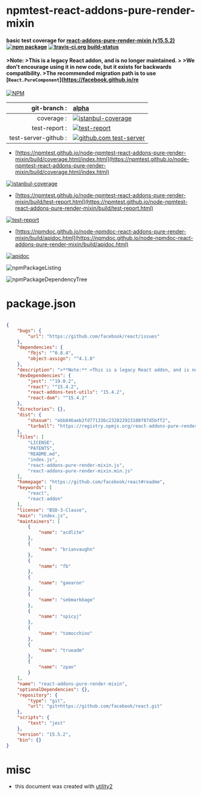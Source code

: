# npmtest-react-addons-pure-render-mixin

#### basic test coverage for  [react-addons-pure-render-mixin (v15.5.2)](https://github.com/facebook/react#readme)  [![npm package](https://img.shields.io/npm/v/npmtest-react-addons-pure-render-mixin.svg?style=flat-square)](https://www.npmjs.org/package/npmtest-react-addons-pure-render-mixin) [![travis-ci.org build-status](https://api.travis-ci.org/npmtest/node-npmtest-react-addons-pure-render-mixin.svg)](https://travis-ci.org/npmtest/node-npmtest-react-addons-pure-render-mixin)

#### >**Note:** >This is a legacy React addon, and is no longer maintained. > >We don't encourage using it in new code, but it exists for backwards compatibility.   >The recommended migration path is to use [`React.PureComponent`](https://facebook.github.io/re

[![NPM](https://nodei.co/npm/react-addons-pure-render-mixin.png?downloads=true&downloadRank=true&stars=true)](https://www.npmjs.com/package/react-addons-pure-render-mixin)

| git-branch : | [alpha](https://github.com/npmtest/node-npmtest-react-addons-pure-render-mixin/tree/alpha)|
|--:|:--|
| coverage : | [![istanbul-coverage](https://npmtest.github.io/node-npmtest-react-addons-pure-render-mixin/build/coverage.badge.svg)](https://npmtest.github.io/node-npmtest-react-addons-pure-render-mixin/build/coverage.html/index.html)|
| test-report : | [![test-report](https://npmtest.github.io/node-npmtest-react-addons-pure-render-mixin/build/test-report.badge.svg)](https://npmtest.github.io/node-npmtest-react-addons-pure-render-mixin/build/test-report.html)|
| test-server-github : | [![github.com test-server](https://npmtest.github.io/node-npmtest-react-addons-pure-render-mixin/GitHub-Mark-32px.png)](https://npmtest.github.io/node-npmtest-react-addons-pure-render-mixin/build/app/index.html) | | build-artifacts : | [![build-artifacts](https://npmtest.github.io/node-npmtest-react-addons-pure-render-mixin/glyphicons_144_folder_open.png)](https://github.com/npmtest/node-npmtest-react-addons-pure-render-mixin/tree/gh-pages/build)|

- [https://npmtest.github.io/node-npmtest-react-addons-pure-render-mixin/build/coverage.html/index.html](https://npmtest.github.io/node-npmtest-react-addons-pure-render-mixin/build/coverage.html/index.html)

[![istanbul-coverage](https://npmtest.github.io/node-npmtest-react-addons-pure-render-mixin/build/screenCapture.buildCi.browser.%252Ftmp%252Fbuild%252Fcoverage.lib.html.png)](https://npmtest.github.io/node-npmtest-react-addons-pure-render-mixin/build/coverage.html/index.html)

- [https://npmtest.github.io/node-npmtest-react-addons-pure-render-mixin/build/test-report.html](https://npmtest.github.io/node-npmtest-react-addons-pure-render-mixin/build/test-report.html)

[![test-report](https://npmtest.github.io/node-npmtest-react-addons-pure-render-mixin/build/screenCapture.buildCi.browser.%252Ftmp%252Fbuild%252Ftest-report.html.png)](https://npmtest.github.io/node-npmtest-react-addons-pure-render-mixin/build/test-report.html)

- [https://npmdoc.github.io/node-npmdoc-react-addons-pure-render-mixin/build/apidoc.html](https://npmdoc.github.io/node-npmdoc-react-addons-pure-render-mixin/build/apidoc.html)

[![apidoc](https://npmdoc.github.io/node-npmdoc-react-addons-pure-render-mixin/build/screenCapture.buildCi.browser.%252Ftmp%252Fbuild%252Fapidoc.html.png)](https://npmdoc.github.io/node-npmdoc-react-addons-pure-render-mixin/build/apidoc.html)

![npmPackageListing](https://npmtest.github.io/node-npmtest-react-addons-pure-render-mixin/build/screenCapture.npmPackageListing.svg)

![npmPackageDependencyTree](https://npmtest.github.io/node-npmtest-react-addons-pure-render-mixin/build/screenCapture.npmPackageDependencyTree.svg)



# package.json

```json

{
    "bugs": {
        "url": "https://github.com/facebook/react/issues"
    },
    "dependencies": {
        "fbjs": "^0.8.4",
        "object-assign": "^4.1.0"
    },
    "description": ">**Note:** >This is a legacy React addon, and is no longer maintained. > >We don't encourage using it in new code, but it exists for backwards compatibility.   >The recommended migration path is to use ['React.PureComponent'](https://facebook.github.io/re",
    "devDependencies": {
        "jest": "^19.0.2",
        "react": "^15.4.2",
        "react-addons-test-utils": "15.4.2",
        "react-dom": "^15.4.2"
    },
    "directories": {},
    "dist": {
        "shasum": "ebb846aeb2fd771336c232822923108f87d5bff2",
        "tarball": "https://registry.npmjs.org/react-addons-pure-render-mixin/-/react-addons-pure-render-mixin-15.5.2.tgz"
    },
    "files": [
        "LICENSE",
        "PATENTS",
        "README.md",
        "index.js",
        "react-addons-pure-render-mixin.js",
        "react-addons-pure-render-mixin.min.js"
    ],
    "homepage": "https://github.com/facebook/react#readme",
    "keywords": [
        "react",
        "react-addon"
    ],
    "license": "BSD-3-Clause",
    "main": "index.js",
    "maintainers": [
        {
            "name": "acdlite"
        },
        {
            "name": "brianvaughn"
        },
        {
            "name": "fb"
        },
        {
            "name": "gaearon"
        },
        {
            "name": "sebmarkbage"
        },
        {
            "name": "spicyj"
        },
        {
            "name": "tomocchino"
        },
        {
            "name": "trueadm"
        },
        {
            "name": "zpao"
        }
    ],
    "name": "react-addons-pure-render-mixin",
    "optionalDependencies": {},
    "repository": {
        "type": "git",
        "url": "git+https://github.com/facebook/react.git"
    },
    "scripts": {
        "test": "jest"
    },
    "version": "15.5.2",
    "bin": {}
}
```



# misc
- this document was created with [utility2](https://github.com/kaizhu256/node-utility2)
